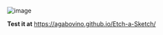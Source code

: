 ![image](https://github.com/user-attachments/assets/d1c14048-08d5-4fe0-a37f-409249fc7f84)

**Test it at** https://agabovino.github.io/Etch-a-Sketch/
